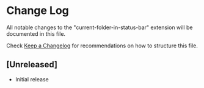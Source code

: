 # Change Log

All notable changes to the "current-folder-in-status-bar" extension will be documented in this file.

Check [Keep a Changelog](http://keepachangelog.com/) for recommendations on how to structure this file.

## [Unreleased]

- Initial release